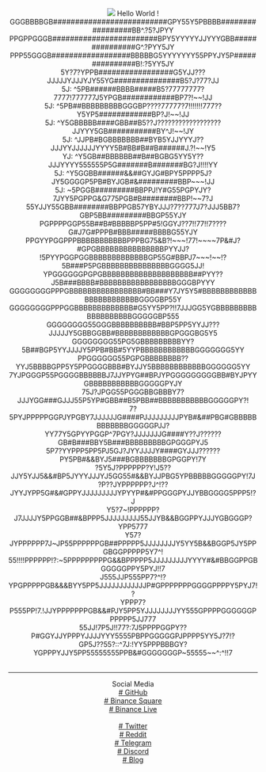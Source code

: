 
<center>
<img src="#" size="10px"/>
Hello World !
</br>
GGGBBBBGB##########################GPY55Y5PBBBB#################BB^.?5?JPYY<br/>
PPGPPGGGB########################BPY5YYYYYJJYYYGBB###############G^.?PYY5JY<br/>
PPP55GGGB##################BBBBBG5YYYYYYY55PPYJY5P###############B!:?5YY5JY<br/>
5Y?7?YPPB#################G5YJJ???JJJJJYJJJYJY55YG###############B5?J?77?JJ<br/>
5J:  ^5PB######BBBB#####B5?77777777?7777!777777J5YPGB############BP7?!~~!JJ<br/>
5J:  ^5PB##BBBBBBBBBGGGBP????77777?7!!!!!!!777??Y5YP5############BP?J!~~!JJ<br/>
5J:  ^Y5GBBBBB####GBB##B5??J??????????????????JJYYY5GB###########BY^J!~~!JY<br/>
5J:  ^JJPB#BGBBBBBBB##BYB5YJJYYYJ??JJJYYJJJJJJYYYY5B#BB#B##B######J.?!~~!Y5<br/>
YJ:  ^Y5GB##BBBBBB##B##BGBG5YY5Y??JJJYYYY555555P5G#######B#######BG?J!!!!YY<br/>
5J:  ^Y5GGBB######&&##GYJG#BPY5PPPP5J?JY5GGGGP5PB#BYJGB#&#########BBP~~~!JJ<br/>
5J:  ~5PGGB#########BBPPJ!Y#G55PGPYJY?7JYY5PGPPG&G775PGB#B########BBP!~~7?J<br/>
55YJJY55GBB########BBPPGB57YBYJJJ?7??777J7?JJJ5BB7?GBP5BB#########BBGP55YJY<br/>
PGPPPPGGP55B##B#BBBBBP5PP#5!GGYJ??7!!77!!7????G#J7G#PPPB#BBB#####BBBBG55YJY<br/>
PPGYYPGGPPPBBBBBBBBBBBPPPBG75&B?!~~~!77!~~~~7P&#J?#GPGBBBBBBBBBBBBBBBPYYJJ?<br/>
!5PYYPGGPGGBBBBBBBBBBBBBGP55G#BBPJ7~~~!~~!?5B###P5PGBBBBBBBBBBBBBBBGGGG5JJ!<br/>
YPGGGGGGPGPGBBBBBBBBBBBBBBBBBBBB##PYY??J5B###BBBB#BBBBBBBBBBBBBBBBBGGGBPYYY<br/>
GGGGGGGGPPPGBBBBBBBBBBBBBBBB#BB###Y7JY5Y5#BBBBBBBBBBBBBBBBBBBBBBBBGGGGBP55Y<br/>
GGGGGGGGPPPGGBBBBBBBBBBBBB#G5YY5PP?!!7JJJGG5YGBBBBBBBBBBBBBBBBBBBGGGGGBP555<br/>
GGGGGGGG55GGGBBBBBBBBBB#BBP5PP5YYJJ???JJJJJY5GBBGGBB#BBBBBBBBBBBBGPGGGBG5Y5<br/>
GGGGGGGG55PG5GBBBBBBBBBYY?5B##BGP5YYJJJJY5PPB#BB#5YYPBBBBBBBBBBBBGGGGGGG5YY<br/>
PPGGGGGG55PGPGBBBBBBBB??YYJ5BBBBGPP5Y5PPGGGGBBB#BYJJY5BBBBBBBBBBBBGGGGGG5YY<br/>
7YJPGGGP55PGGGGBBBBBBJ7JJYPYG##BPJYPGGGGGGGGGBB#BYJPYYGBBBBBBBBBBBGGGGGPYJY<br/>
75J?JPGG55PGGGBBGBBBY7?JJJYGG###GJJJ55P5YP#GBB##B5PBB##BBBBBBBBBBBGGGGGPY?!<br/>
7?5PYJPPPPPGGPJYPGBY7JJJJJJG####PJJJJJJJJJPYB#&##PBG#GBBBBBBBBBBBBGGGGGPJJ?<br/>
YY77Y5GPYYPGGP^7PGY?JJJJJJJG####Y??J??????GB#B###BBY5B###BBBBBBBBBGPGGGPYJ5<br/>
5P7?YYPPP5PP5PJ5GJ?JYYJJJJY####GYJJJ??????PY5PB#&&BYJ5###BGBBBBBBBGPGGPY!7Y<br/>
?5Y5J?PPPPPP?Y!J5??JJY5YJJ5&&#BP5JYYYJJJYJ5GG55#&&BYJJPBG5YPBBBBBGGGGGPY!7J<br/>
?P??JYPPPPPP?J^!??JYYJYPP5G#&#GPPYJJJJJJJJJYPYYP#&#PPGGGPYJJYBBGGGG5PPP5!?J<br/>
Y5?7~!PPPPPP?J7JJJJY5PPGGB##&BPPP5JJJJJJJJJ55JJYB&&BGGPPYJJJYGBGGGP?YPP5777<br/>
Y57?JYPPPPPP7J~JP55PPPPPPGB##PPPPP5JJJJJJJJY5YY5B&&BGGP5JY5PPGBGGPPPPP5Y7^!<br/>
55!!!!PPPPPP!?:~5PPPPPPPPPG&&BPPPPP5JJJJJJJJJYYYY#&#BBGGPPGBGGGGGPPY5PYJ!!7<br/>
J555JJP555PP7?^!?YPGPPPPPGB&&&BYY5PP5JJJJJJJJJJJJP#GPPPPPPPGGGGPPPPY5PYJ7!?<br/>
YPPP7?P555PP!7.!JJYPPPPPPPGB&&#PJY5PP5YJJJJJJJJYY555GPPPPGGGGGGPPPPPP5JJ777<br/>
55JJ!7P5J!!77?:7J5PPPPGGPY??P#GGYJJYPPPYJJJJYYY5555PBPPGGGGGPJPPPP5YY5J?7!?<br/>
GP5J??55?::^7J:!YY5PPPBBBGY?YGPPPYJJY5PP55555555PPB&#GGGGGGGP~55555~~^:^!!7<br/>
<br/>
<hr class="cyberpunk glitched" />
Social Media</br>
<a href="https://0xbabyalien.github.io/0xBabyAlien/" target="_blank"># GitHub</a>
</br>
<a href="https://www.binance.com/en/feed/profile/415452117" target="_blank"># Binance Square</a>
</br>
<a href="https://www.binance.me/id/live/u/27177728" target="_blank"># Binance Live</a>
</br></br>
<a href="https://twitter.com/redhonifadli" target="_blank"># Twitter</a>
</br>
<a href="https://www.reddit.com/user/0xBabyAlien" target="_blank"># Reddit</a>
</br>
<a href="https://t.me/BabyAlien_ID" target="_blank"># Telegram</a>
</br>
<a href="https://discord.com/users/633558230148055060" target="_blank"># Discord</a>
</br>
<a href="https://kampungcyberx.blogspot.com" target="_blank"># Blog </a>


</center>
</br>
